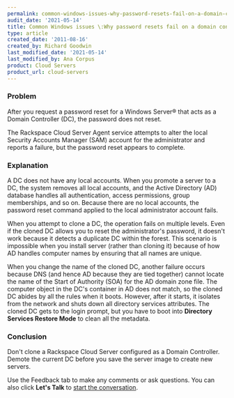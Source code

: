 ```yaml
---
permalink: common-windows-issues-why-password-resets-fail-on-a-domain-controller
audit_date: '2021-05-14'
title: Common Windows issues \:Why password resets fail on a domain controller
type: article
created_date: '2011-08-16'
created_by: Richard Goodwin
last_modified_date: '2021-05-14'
last_modified_by: Ana Corpus
product: Cloud Servers
product_url: cloud-servers
---
```


### Problem

After you request a password reset for a Windows Server&reg; that acts as a Domain
Controller (DC), the password does not reset.

The Rackspace Cloud Server Agent service attempts to alter the local Security
Accounts Manager (SAM) account for the administrator and reports a failure, but
the password reset appears to complete.

### Explanation

A DC does not have any local accounts. When you promote a server to a DC, the
system removes all local accounts, and the Active Directory (AD) database handles
all authentication, access permissions, group memberships, and so on.  Because
there are no local accounts, the password reset command applied to the local
administrator account fails.

When you attempt to clone a DC, the operation fails on multiple levels. Even if
the cloned DC allows you to reset the administrator's password, it doesn't work
because it detects a duplicate DC within the forest. This scenario is impossible
when you install server (rather than cloning it) because of how AD handles
computer names by ensuring that all names are unique.

When you change the name of the cloned DC, another failure occurs because DNS
(and hence AD because they are tied together) cannot locate the name of the
Start of Authority (SOA) for the AD domain zone file. The computer object in
the DC's container in AD does not match, so the cloned DC abides by all the
rules when it boots. However, after it starts, it isolates from the network
and shuts down all directory services attributes. The cloned DC gets to the
login prompt, but you have to boot into **Directory Services Restore Mode**
to clean all the metadata.

### Conclusion

Don't clone a Rackspace Cloud Server configured as a Domain Controller.
Demote the current DC before you save the server image to create new servers.

Use the Feedback tab to make any comments or ask questions. You can also click
**Let's Talk** to [start the conversation](https://www.rackspace.com/).

